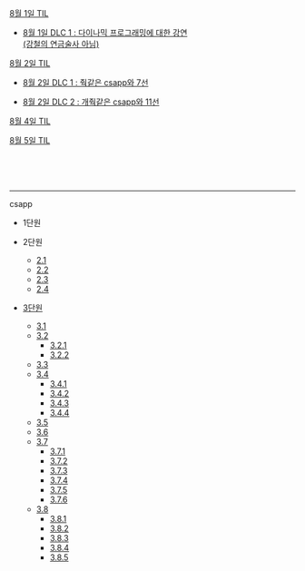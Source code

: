 [8월 1일 TIL](learn/08_1/TIL_0801.md)

- [8월 1일 DLC 1 : 다이나믹 프로그래밍에 대한 강연 <br>(강철의 연금술사 아님)](learn/08_1/TIL_0801+.md)

[8월 2일 TIL](learn/08_1/TIL_0802.md)

- [8월 2일 DLC 1 : 줙같은 csapp와 7선](learn/08_1/TIL_0802+.md)

- [8월 2일 DLC 2 : 개줙같은 csapp와 11선](learn/08_1/TIL_0802++.md)

[8월 4일 TIL](learn/08_1/TIL_0804.md)

[8월 5일 TIL](learn/08_1/TIL_0804.md)

<br><br><br>


___

csapp
- 1단원

- 2단원
    - [2.1](learn/TIL_0723.md)
    - [2.2](learn/TIL_0723+.md)
    - [2.3](learn/TIL_0722+.md)
    - [2.4](learn/TIL_0722++.md)
- [3단원](learn/TIL_0725.md)
    - [3.1](learn/TIL_0725.md)
    - [3.2](learn/TIL_0725.md)
        - [3.2.1](learn/TIL_0725.md)
        - [3.2.2](learn/TIL_0725++.md)
    - [3.3](learn/08_1/TIL_0802.md#csapp-33)
    - [3.4](learn/08_1/TIL_0802+.md#csapp-34)
        - [3.4.1](learn/08_1/TIL_0802+.md#csapp-341-피연산자-지정자)
        - [3.4.2](learn/08_1/TIL_0802+.md#csapp-342-데이터-이동-명령어)
        - [3.4.3](learn/08_1/TIL_0802+.md#343-데이터-이동-예제)
        - [3.4.4](learn/08_1/TIL_0802+.md#344-스택-데이터-푸시push-및-팝pop)
    - [3.5](learn/08_1/TIL_0806.md)
    - [3.6](learn/08_1/TIL_0806+.md)
    - [3.7](learn/08_1/TIL_0802++.md)
        - [3.7.1](learn/08_1/TIL_0802++.md#371-런타임-스택)
        - [3.7.2](learn/08_1/TIL_0802++.md#372-제어-전달)
        - [3.7.3](learn/08_1/TIL_0802++.md#373-데이터-전달)
        - [3.7.4](learn/08_1/TIL_0802++.md#374-스택에-할당되는-지역-저장-공간)
        - [3.7.5](learn/08_1/TIL_0802++.md#375-레지스터에-저장되는-지역-데이터)
        - [3.7.6](learn/08_1/TIL_0802++.md#376-재귀-프로시저)
    - [3.8](learn/08_1/TIL_0804.md)
        - [3.8.1](learn/08_1/TIL_0804.md#381-기본원리)
        - [3.8.2](learn/08_1/TIL_0804.md#382-포인터-산술-연산)
        - [3.8.3](learn/08_1/TIL_0804.md#383-중첩-배열)
        - [3.8.4](learn/08_1/TIL_0804.md#384-고정-크기-배열)
        - [3.8.5](learn/08_1/TIL_0804.md#385-가변-크기-배열)